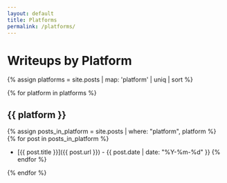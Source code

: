 ```yaml
---
layout: default
title: Platforms
permalink: /platforms/
---
```


# Writeups by Platform

{% assign platforms = site.posts | map: 'platform' | uniq | sort %}

{% for platform in platforms %}

## {{ platform }}

{% assign posts_in_platform = site.posts | where: "platform", platform %}
{% for post in posts_in_platform %}

- [{{ post.title }}]({{ post.url }}) - {{ post.date | date: "%Y-%m-%d" }}
  {% endfor %}

{% endfor %}
